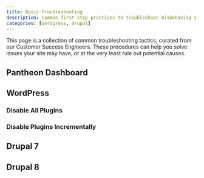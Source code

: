 ```yaml
---
title: Basic Troubleshooting 
description: Common first-step practices to troubleshoot misbehaving sites.
categories: [wordpress, drupal]
---
```


This page is a collection of common troubleshooting tactics, curated from our Customer Success Engineers. These procedures can help you solve issues your site may have, or at the very least rule out potential causes.

## Pantheon Dashboard

## WordPress

### Disable All Plugins

### Disable Plugins Incrementally

## Drupal 7

## Drupal 8

